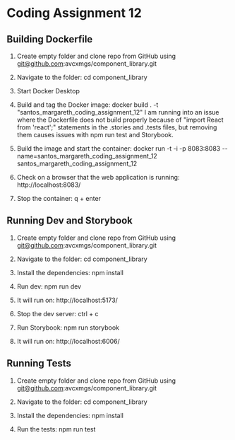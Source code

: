 # Coding Assignment 12

## Building Dockerfile

1. Create empty folder and clone repo from GitHub using
   git@github.com:avcxmgs/component_library.git

2. Navigate to the folder:
   cd component_library

3. Start Docker Desktop

4. Build and tag the Docker image:
   docker build . -t "santos_margareth_coding_assignment_12"
   I am running into an issue where the Dockerfile does not build properly because of "import React from 'react';" statements
   in the .stories and .tests files, but removing them causes issues with npm run test and Storybook.

5. Build the image and start the container:
   docker run -t -i -p 8083:8083 --name=santos_margareth_coding_assignment_12 santos_margareth_coding_assignment_12

6. Check on a browser that the web application is running:
   http://localhost:8083/

7. Stop the container:
   q + enter

## Running Dev and Storybook

1. Create empty folder and clone repo from GitHub using
   git@github.com:avcxmgs/component_library.git

2. Navigate to the folder:
   cd component_library

3. Install the dependencies:
   npm install

4. Run dev:
   npm run dev

5. It will run on:
   http://localhost:5173/

6. Stop the dev server:
   ctrl + c

7. Run Storybook:
   npm run storybook

8. It will run on:
   http://localhost:6006/

## Running Tests

1. Create empty folder and clone repo from GitHub using
   git@github.com:avcxmgs/component_library.git

2. Navigate to the folder:
   cd component_library

3. Install the dependencies:
   npm install

4. Run the tests:
   npm run test
